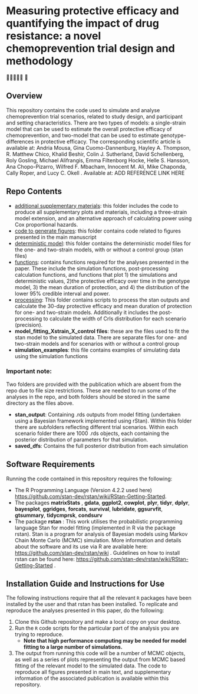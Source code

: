 # Measuring protective efficacy and quantifying the impact of drug resistance: a novel chemoprevention trial design and methodology
:mosquito:🦟:test_tube:🧪:dna: 🧬
 
## Overview
This repository contains the code used to simulate and analyse chemoprevention trial scenarios, related to study design, and participant and setting characteristics. There are two types of models: a single-strain model that can be used to estimate the overall protective efficacy of chemoprevention, and  two-model that can be used to estimate genotype-differences in protective efficacy. 
The corresponding scientific article is available at:
Andria Mousa, Gina Cuomo-Dannenburg, Hayley A. Thompson, R. Matthew Chico, Khalid Beshir, Colin J. Sutherland, David Schellenberg, Roly Gosling, Michael Alifrangis, Emma Filtenborg Hocke, Helle S. Hansson, Ana Chopo-Pizarro, Wilfred F. Mbacham, Innocent M. Ali, Mike Chaponda, Cally Roper, and Lucy C. Okell . Available at: ADD REFERENCE LINK HERE
 
## Repo Contents
- [additional supplementary materials](./additional%20supplementary%20materials): this folder includes the code to produce all supplementary plots and materials, including a three-strain model extension, and an alternative approach of calculating power using Cox proportional hazards.
- [code to generate figures](./code%20to%20generate%20figures): this folder contains code related to figures presented in the main manuscript
- [deterministic model](./deterministic%20model): this folder contains the deterministic model files for the one- and two-strain models, with or without a control group (stan files) 
- [functions](./functions): contains functions required for the analyses presented in the paper. These include the simulation functions, post-processing calculation functions, and functions that plot 1) the simulations and deterministic values, 2)the protective  efficacy over time in the genotype model, 3) the mean duration of protection, and 4) the distribution of the lower 95% credible interval and power. 
- [processing](./processing): This folder contains scripts to process the stan outputs and calculate the 30-day protective efficacy and mean duration of protection for one- and two-strain models. Additionally it includes the post-processing to calculate the width of CrIs distribution for each scenario (precision).
- **model_fitting_Xstrain_X_control files**: these are the files used to fit the stan model to the simulated data. There are separate files for one- and two-strain models and for scenarios with or without a control group
- **simulation_examples**: this file contains examples of simulating data using the simulation functions

### **Important note**: 
Two folders are provided with the publication which are absent from the repo due to file size restrictions. These are needed to run some of the analyses in the repo, and both folders should be stored in the same directory as the files above. 
- **stan_output**: Containing .rds outputs from model fitting (undertaken using a Bayesian framework implemented using rStan). Within this folder there are subfolders reflecting different trial scenarios. Within each scenario folder there are 1000 .rds objects, each containing the posterior distribution of parameters for that simulation.
- **saved_dfs**: Contains the full posterior distribution from each simulation 
 
## Software Requirements
Running the code contained in this repository requires the following:
- The R Programming Language (Version 4.2.2 used here) 
https://github.com/stan-dev/rstan/wiki/RStan-Getting-Started.
- The packages **matrixStats** , **gdata**, **ggplot2**, **cowplot**, **plyr**, **tidyr**, **dplyr**, **bayesplot**, **ggridges**, **forcats**, **survival**, **lubridate**, **ggsurvfit**, **gtsummary**, **tidycmprsk**, **condsurv** 
- The package **rstan** :  This work utilises the probabilistic programming language Stan for model fitting (implemented in R via the package rstan). Stan is a program for analysis of Bayesian models using Markov Chain Monte Carlo (MCMC) simulation. More information and details about the software and its use via R are available here: https://github.com/stan-dev/rstan/wiki . Guidelines on how to install rstan can be found here: https://github.com/stan-dev/rstan/wiki/RStan-Getting-Started .
 ## Installation Guide and Instructions for Use
The following instructions require that all the relevant `R` packages have been installed by the user and that rstan has been installed. To replicate and reproduce the analyses presented in this paper, do the following: 
1. Clone this Github repository and make a local copy on your desktop.
2. Run the `R` code scripts for the particular part of the analysis you are trying to reproduce.
    - **Note that high performance computing may be needed for model fitting to a large number of simulations.**
3. The output from running this code will be a number of MCMC objects, as well as a series of plots representing the output from MCMC based fitting of the relevant model to the simulated data. The code to reproduce all figures presented in main text, and supplementary information of the associated publication is available within this repository.

